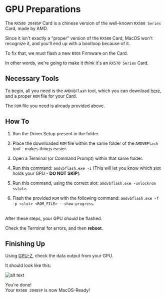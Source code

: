 # GPU Preparations

The `RX580 2048SP` Card is a chinese version of the well-known `RX580 Series` Card, made by AMD.

Since it isn't exactly a "proper" version of the `RX580` Card, MacOS won't recognize it, and you'll end up with a bootloop because of it.

To fix that, we must flash a new `BIOS` Firmware on the Card.

In other words, we're going to make it <i>think</i> it's an `RX570 Series` Card.

## Necessary Tools

To begin, all you need is the `AMDVBFlash` tool, which you can download [here](https://www.techpowerup.com/download/ati-atiflash/), and a proper `ROM` file for your Card.

The `ROM` file you need is already provided above.

## How To

1. Run the Driver Setup present in the folder.

2. Place the downloaded `ROM` file within the same folder of the `AMDVBFlash` tool - makes things easier.

3. Open a Terminal (or Command Prompt) within that same folder.

4. Run this command: `amdvbflash.exe -i` (This will let you know which slot holds your GPU - <b>DO NOT SKIP</b>).

5. Run this command, using the correct slot: `amdvbflash.exe -unlockrom <slot>`.

6. Flash the provided `ROM` with the following command: `amdvbflash.exe -f -p <slot> <ROM_FILE> --show-progress`.

<br>
After these steps, your GPU <i>should</i> be flashed.

Check the Terminal for errors, and then <b>reboot</b>.

## Finishing Up

Using [GPU-Z](https://www.techpowerup.com/download/techpowerup-gpu-z/), check the data output from your GPU.

It should look like this:

![alt text](https://github.com/danfq/Hackintosh-Sonoma-0.9.5/blob/main/GPU%20Preparations/success.png?raw=true)


You're done!
<br>
Your `RX580 2048SP` is now MacOS-Ready!